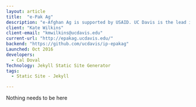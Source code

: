 ```yaml
---
layout: article
title:  "e-Pak Ag"
description: "e-Afghan Ag is supported by USAID. UC Davis is the lead institution. Over 70 institutions have contributed content. e-Afghan Ag is considered the most comprehensive collection of practical information available to help the farmers of Afghanistan. The project started with USAID funding managed through USDA. "
client: "Kate Wilkins"
client-email: "kmwilkins@ucdavis.edu"
current-url: "http://epakag.ucdavis.edu/"
backend: "https://github.com/ucdavis/ip-epakag"
Launched: Oct 2016
developers:
  - Cal Doval
Technology: Jekyll Static Site Generator
tags:
  - Static Site - Jekyll

---
```


Nothing needs to be here
